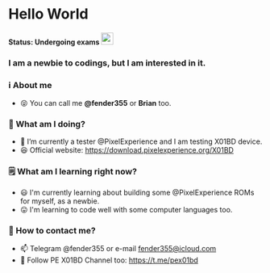 </p align="left">
<h1 align="left">Hello World </h1>
<h4 align=left>Status: Undergoing exams <img src=https://github.githubassets.com/images/icons/emoji/unicode/1f62e-1f4a8.png width=24 height=24></h4>
<h3 align=left>I am a newbie to codings, but I am interested in it. </h3>

<h3 align=left>ℹ️ About me </h3>

- 😝 You can call me **@fender355** or **Brian** too.

<h3 align=left>👷 What am I doing? </h3>

- 👀 I’m currently a tester @PixelExperience and I am testing X01BD device. 
- 😆 Official website: https://download.pixelexperience.org/X01BD

<h3 align=left>🗒️ What am I learning right now? </h3>

- 😃 I'm currently learning about building some @PixelExperience ROMs for myself, as a newbie. 
- 😛 I'm learning to code well with some computer languages too. 

<h3 align=left>📲 How to contact me? </h3>
  
- 📫 Telegram @fender355 or e-mail fender355@icloud.com
- 📢 Follow PE X01BD Channel too: https://t.me/pex01bd

<!---
fender355/fender355 is a ✨ special ✨ repository because its `README.md` (this file) appears on your GitHub profile.
You can click the Preview link to take a look at your changes.
--->
